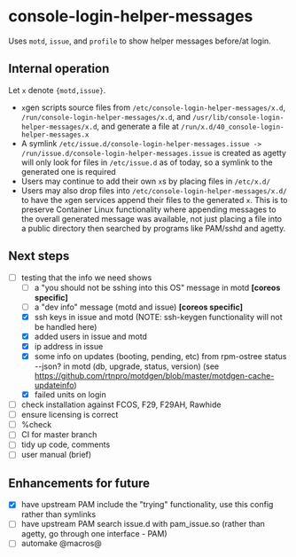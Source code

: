 # console-login-helper-messages

Uses `motd`, `issue`, and `profile` to show helper messages before/at login.

## Internal operation

Let `x` denote `{motd,issue}`.

- `x`gen scripts source files from `/etc/console-login-helper-messages/x.d`, `/run/console-login-helper-messages/x.d`, and `/usr/lib/console-login-helper-messages/x.d`, and generate a file at `/run/x.d/40_console-login-helper-messages.x`
- A symlink `/etc/issue.d/console-login-helper-messages.issue -> /run/issue.d/console-login-helper-messages.issue` is created as agetty will only look for files in `/etc/issue.d` as of today, so a symlink to the generated one is required
- Users may continue to add their own `x`s by placing files in `/etc/x.d/`
- Users may also drop files into `/etc/console-login-helper-messages/x.d/` to have the `x`gen services append their files to the generated `x`. This is to preserve Container Linux functionality where appending messages to the overall generated message was available, not just placing a file into a public directory then searched by programs like PAM/sshd and agetty.

## Next steps
- [ ] testing that the info we need shows
  - [ ] a "you should not be sshing into this OS" message in motd **[coreos specific]**
  - [ ] a "dev info" message (motd and issue) **[coreos specific]**
  - [x] ssh keys in issue and motd (NOTE: ssh-keygen functionality will not be handled here)
  - [x] added users in issue and motd
  - [x] ip address in issue
  - [x] some info  on updates (booting, pending, etc) from rpm-ostree status --json? in motd (db, upgrade, status, version) (see https://github.com/rtnpro/motdgen/blob/master/motdgen-cache-updateinfo)
  - [x] failed units on login
- [ ] check installation against FCOS, F29, F29AH, Rawhide
- [ ] ensure licensing is correct
- [ ] %check
- [ ] CI for master branch
- [ ] tidy up code, comments
- [ ] user manual (brief)

## Enhancements for future
- [x] have upstream PAM include the "trying" functionality, use this config rather than symlinks
- [ ] have upstream PAM search issue.d with pam_issue.so (rather than agetty, go through one interface - PAM)
- [ ] automake @macros@